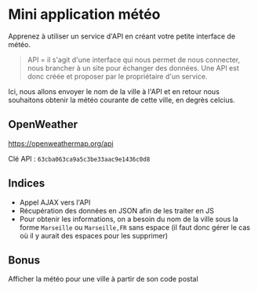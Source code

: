 # Mini application météo

Apprenez à utiliser un service d'API en créant votre petite interface de météo.

> API = il s'agit d'une interface qui nous permet de nous connecter, nous brancher à un site pour échanger des données. Une API est donc créée et proposer par le propriétaire d'un service.

Ici, nous allons envoyer le nom de la ville à l'API et en retour nous souhaitons obtenir la météo courante de cette ville, en degrès celcius. 

## OpenWeather

https://openweathermap.org/api

Clé API : `63cba063ca9a5c3be33aac9e1436c0d8`

## Indices 
 
 - Appel AJAX vers l'API
 - Récupération des données en JSON afin de les traiter en JS
 - Pour obtenir les informations, on a besoin du nom de la ville sous la forme `Marseille` ou `Marseille,FR` sans espace (il faut donc gérer le cas où il y aurait des espaces pour les supprimer)

 ## Bonus 

 Afficher la météo pour une ville à partir de son code postal